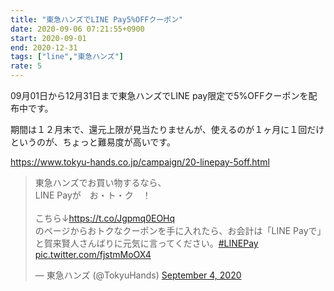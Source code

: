 ```yaml
---
title: "東急ハンズでLINE Pay5%OFFクーポン"
date: 2020-09-06 07:21:55+0900
start: 2020-09-01
end: 2020-12-31
tags: ["line","東急ハンズ"]
rate: 5
---
```

09月01日から12月31日まで東急ハンズでLINE pay限定で5%OFFクーポンを配布中です。

期間は１２月末で、還元上限が見当たりませんが、使えるのが１ヶ月に１回だけというのが、ちょっと難易度が高いです。

https://www.tokyu-hands.co.jp/campaign/20-linepay-5off.html

<blockquote class="twitter-tweet"><p lang="ja" dir="ltr">東急ハンズでお買い物するなら、<br>LINE Payが　お・ト・ク　！<br><br>こちら↓<a href="https://t.co/Jgpmq0EOHq">https://t.co/Jgpmq0EOHq</a><br>のページからおトクなクーポンを手に入れたら、お会計は「LINE Payで」と賀来賢人さんばりに元気に言ってください。<a href="https://twitter.com/hashtag/LINEPay?src=hash&amp;ref_src=twsrc%5Etfw">#LINEPay</a> <a href="https://t.co/fjstmMoOX4">pic.twitter.com/fjstmMoOX4</a></p>&mdash; 東急ハンズ (@TokyuHands) <a href="https://twitter.com/TokyuHands/status/1301808192901373952?ref_src=twsrc%5Etfw">September 4, 2020</a></blockquote> <script async src="https://platform.twitter.com/widgets.js" charset="utf-8"></script>
